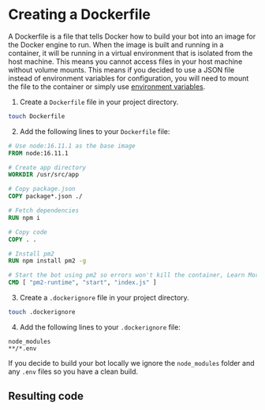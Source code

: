 # Creating a Dockerfile

A Dockerfile is a file that tells Docker how to build your bot into an image for the Docker engine to run.
When the image is built and running in a container, it will be running in a virtual environment that is isolated from the host machine.
This means you cannot access files in your host machine without volume mounts. This means if you decided to use a JSON file instead of environment variables for configuration, you will need to mount the file to the container or simply use [environment variables](/creating-your-bot/#using-environment-variables).

1. Create a `Dockerfile` file in your project directory.

```bash
touch Dockerfile
```

2. Add the following lines to your `Dockerfile` file:

```dockerfile
# Use node:16.11.1 as the base image
FROM node:16.11.1

# Create app directory
WORKDIR /usr/src/app

# Copy package.json
COPY package*.json ./

# Fetch dependencies
RUN npm i

# Copy code
COPY . .

# Install pm2
RUN npm install pm2 -g

# Start the bot using pm2 so errors won't kill the container, Learn More: https://discordjs.guide/improving-dev-environment/pm2.html#installation
CMD [ "pm2-runtime", "start", "index.js" ]
```

3. Create a `.dockerignore` file in your project directory.

```bash
touch .dockerignore
```

4. Add the following lines to your `.dockerignore` file:

```dockerignore
node_modules
**/*.env
```

If you decide to build your bot locally we ignore the `node_modules` folder and any `.env` files so you have a clean build.

## Resulting code

<ResultingCode />
